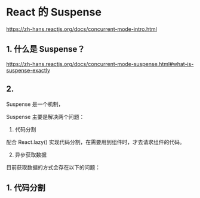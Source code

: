 # React 的 Suspense

https://zh-hans.reactjs.org/docs/concurrent-mode-intro.html

## 1. 什么是 Suspense？

https://zh-hans.reactjs.org/docs/concurrent-mode-suspense.html#what-is-suspense-exactly

## 2.

Suspense 是一个机制，

Suspense 主要是解决两个问题：

1. 代码分割

配合 React.lazy() 实现代码分割，在需要用到组件时，才去请求组件的代码。

2. 异步获取数据

目前获取数据的方式会存在以下的问题：

## 1. 代码分割
